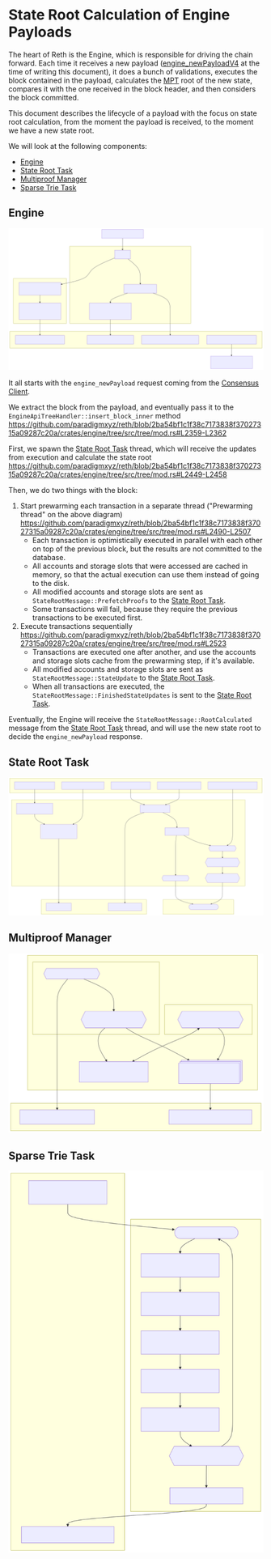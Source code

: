 # State Root Calculation of Engine Payloads

The heart of Reth is the Engine, which is responsible for driving the chain forward.
Each time it receives a new payload ([engine_newPayloadV4](https://github.com/ethereum/execution-apis/blob/main/src/engine/prague.md#engine_newpayloadv4)
at the time of writing this document), it does a bunch of validations, executes the block
contained in the payload, calculates the [MPT](https://ethereum.org/en/developers/docs/data-structures-and-encoding/patricia-merkle-trie/)
root of the new state, compares it with the one received in the block header,
and then considers the block committed.

This document describes the lifecycle of a payload with the focus on state root calculation,
from the moment the payload is received, to the moment we have a new state root.

We will look at the following components:
- [Engine](#engine)
- [State Root Task](#state-root-task)
- [Multiproof Manager](#multiproof-manager)
- [Sparse Trie Task](#sparse-trie-task)

## Engine

![Alt text](./mermaid/engine.mmd.svg)

It all starts with the `engine_newPayload` request coming from the [Consensus Client](https://ethereum.org/en/developers/docs/nodes-and-clients/#consensus-clients).

We extract the block from the payload, and eventually pass it to the `EngineApiTreeHandler::insert_block_inner`
method https://github.com/paradigmxyz/reth/blob/2ba54bf1c1f38c7173838f37027315a09287c20a/crates/engine/tree/src/tree/mod.rs#L2359-L2362

First, we spawn the [State Root Task](#state-root-task) thread, which will receive the updates from
execution and calculate the state root https://github.com/paradigmxyz/reth/blob/2ba54bf1c1f38c7173838f37027315a09287c20a/crates/engine/tree/src/tree/mod.rs#L2449-L2458

Then, we do two things with the block:
1. Start prewarming each transaction in a separate thread ("Prewarming thread" on the above diagram) https://github.com/paradigmxyz/reth/blob/2ba54bf1c1f38c7173838f37027315a09287c20a/crates/engine/tree/src/tree/mod.rs#L2490-L2507
    - Each transaction is optimistically executed in parallel with each other on top of the previous block,
    but the results are not committed to the database.
    - All accounts and storage slots that were accessed are cached in memory, so that the actual execution
    can use them instead of going to the disk.
    - All modified accounts and storage slots are sent as `StateRootMessage::PrefetchProofs`
    to the [State Root Task](#state-root-task).
    - Some transactions will fail, because they require the previous transactions to be executed first.
2. Execute transactions sequentially https://github.com/paradigmxyz/reth/blob/2ba54bf1c1f38c7173838f37027315a09287c20a/crates/engine/tree/src/tree/mod.rs#L2523
    - Transactions are executed one after another, and use the accounts and storage slots cache
    from the prewarming step, if it's available.
    - All modified accounts and storage slots are sent as `StateRootMessage::StateUpdate`
    to the [State Root Task](#state-root-task).
    - When all transactions are executed, the `StateRootMessage::FinishedStateUpdates` is sent
    to the [State Root Task](#state-root-task).

Eventually, the Engine will receive the `StateRootMessage::RootCalculated` message from
the [State Root Task](#state-root-task) thread, and will use the new state root to decide
the `engine_newPayload` response.


## State Root Task

![Alt text](./mermaid/state-root-task.mmd.svg)

## Multiproof Manager

![Alt text](./mermaid/multiproof-manager.mmd.svg)

## Sparse Trie Task

![Alt text](./mermaid/sparse-trie-task.mmd.svg)

